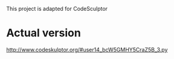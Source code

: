 This project is adapted for CodeSculptor

# Actual version
http://www.codeskulptor.org/#user14_bcW5GMHY5CraZ5B_3.py
